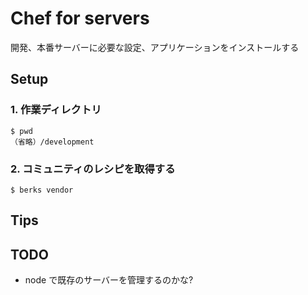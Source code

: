 # Chef for servers

開発、本番サーバーに必要な設定、アプリケーションをインストールする



## Setup

### 1. 作業ディレクトリ

```
$ pwd
（省略）/development
```

### 2. コミュニティのレシピを取得する

```
$ berks vendor
```



## Tips



## TODO
* node で既存のサーバーを管理するのかな?
